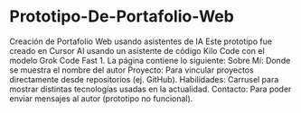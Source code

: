 # Prototipo-De-Portafolio-Web
Creación de Portafolio Web usando asistentes de IA
Este prototipo fue creado en Cursor AI usando un asistente de código Kilo Code con el modelo Grok Code Fast 1.
La página contiene lo siguiente: 
Sobre Mí: Donde se muestra el nombre del autor
Proyecto: Para vincular proyectos directamente desde repositorios (ej. GitHub).
Habilidades: Carrusel para mostrar distintas tecnologías usadas en la actualidad.
Contacto: Para poder enviar mensajes al autor (prototipo no funcional).
